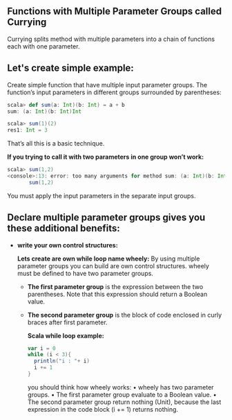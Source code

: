 ## Functions with Multiple Parameter Groups called Currying
Currying splits method with multiple parameters into a chain of functions each with one parameter.

## Let's create simple example:

Create simple function that have multiple input parameter groups.  The function’s input parameters in different groups surrounded by parentheses:
```scala
scala> def sum(a: Int)(b: Int) = a + b
sum: (a: Int)(b: Int)Int

scala> sum(1)(2)
res1: Int = 3
```
That’s all this is a basic technique.

**If you trying to call it with two parameters in one group won’t work:**
```scala
scala> sum(1,2)
<console>:13: error: too many arguments for method sum: (a: Int)(b: Int)Int
       sum(1,2)
```
You must apply the input parameters in the separate input groups.

## Declare multiple parameter groups gives you these additional benefits:

 - **write your own control structures:**

	**Lets create are own while loop name wheely:**  By using multiple parameter groups you can build are own control structures. wheely must be defined to have two parameter groups.
	

	 - **The first parameter group** is the expression between the two parentheses. Note that this expression should return a Boolean value.
	 - **The second parameter group** is the block of code enclosed in curly braces after first parameter.

		**Scala while loop example:**
		```scala
		var i = 0
	    while (i < 3){
	      println("i : "+ i)
	      i += 1
	    }
		```
		you should think how wheely works:
		• wheely has two parameter groups.
		• The first parameter group evaluate to a Boolean value.
		• The second parameter group return nothing (Unit), because the last expression in the code block (i += 1) returns nothing.
		

<!--stackedit_data:
eyJoaXN0b3J5IjpbLTE2MzM2ODA0NTYsNjc5MzMyMzY1LC00MD
M5Nzc0NjEsLTE3MzIyMzg3OTgsMjAzNjY4NjYxMiw0Njg5OTAy
OTYsMTI3NDk2NTg1Miw4MTc4NjE4MTMsNTIxMjc0MjkzLC0zMD
cyOTI0NywxMjE1MTMyNTMyLC0xMzQzMTg2MDQ3LDE4NjYzNzMw
MTMsLTExOTI3NzQ3NTUsOTc2MTQ3NDczLC04OTM3Njg4NCwtMT
A3OTQzNDEzNywtNTY1MTEzNjM3LC0xNTY5OTA0MTQyLDE4MTQ4
MzQ0MjddfQ==
-->